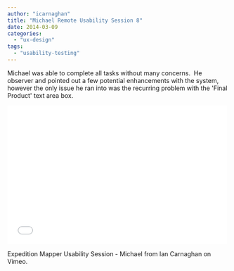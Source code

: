 ```yaml
---
author: "icarnaghan"
title: "Michael Remote Usability Session 8"
date: 2014-03-09
categories: 
  - "ux-design"
tags: 
  - "usability-testing"
---
```


Michael was able to complete all tasks without many concerns.  He observer and pointed out a few potential enhancements with the system, however the only issue he ran into was the recurring problem with the 'Final Product' text area box.<!--more-->

<iframe src="//player.vimeo.com/video/89259370" width="500" height="315" frameborder="0" allowfullscreen="allowfullscreen"></iframe>

Expedition Mapper Usability Session - Michael from Ian Carnaghan on Vimeo.
